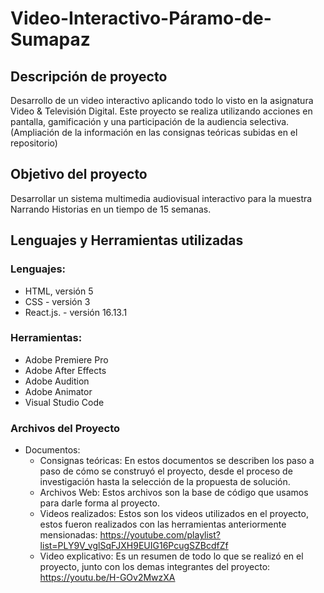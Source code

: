 # Video-Interactivo-Páramo-de-Sumapaz

## Descripción de proyecto
Desarrollo de un video interactivo aplicando todo lo visto en la asignatura Video & Televisión Digital. Este proyecto se realiza utilizando acciones en pantalla, gamificación y una participación de la audiencia selectiva. (Ampliación de la información en las consignas teóricas subidas en el repositorio)

## Objetivo del proyecto
Desarrollar un sistema multimedia audiovisual interactivo para la muestra Narrando Historias en un tiempo de 15 semanas.

## Lenguajes y Herramientas utilizadas
### Lenguajes:
- HTML, versión 5
- CSS - versión 3
- React.js. - versión 16.13.1

### Herramientas:
- Adobe Premiere Pro
- Adobe After Effects
- Adobe Audition
- Adobe Animator
- Visual Studio Code

### Archivos del Proyecto
* Documentos:
  - Consignas teóricas: En estos documentos se describen los paso a paso de cómo se construyó el proyecto, desde el proceso de investigación hasta la selección de la propuesta de solución.
  - Archivos Web: Estos archivos son la base de código que usamos para darle forma al proyecto.
  - Videos realizados: Estos son los videos utilizados en el proyecto, estos fueron realizados con las herramientas anteriormente mensionadas: https://youtube.com/playlist?list=PLY9V_vglSqFJXH9EUIG16PcugSZBcdfZf
  - Video explicativo: Es un resumen de todo lo que se realizó en el proyecto, junto con los demas integrantes del proyecto: https://youtu.be/H-GOv2MwzXA 
